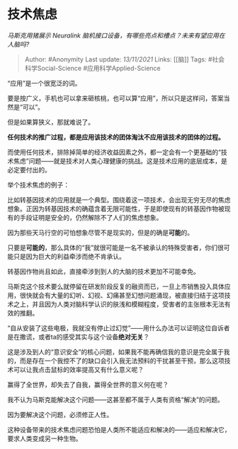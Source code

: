 # 技术焦虑
*马斯克用猪展示 Neuralink 脑机接口设备，有哪些亮点和槽点？未来有望应用在人脑吗?*

> Author: #Anonymity
Last update: *13/11/2021* 
Links: [[脑]]
Tags: #社会科学Social-Science #应用科学Applied-Science

 
“应用”是一个很宽泛的词。

要是按广义，手机也可以拿来砸核桃，也可以算“应用”，所以只是这样问，答案当然是“可以”。

但是如果算狭义，那就难说了。

**任何技术的推广过程，都是应用该技术的团体淘汰不应用该技术的团体的过程。**

而使用任何技术，排除掉简单的经济收益因素之外，都一定会有一个更基础的“技术焦虑”问题——就是技术对人类心理健康的挑战。这是技术应用的底层成本，是必定要付出的。

举个技术焦虑的例子：

比如转基因技术的应用就是一个典型。围绕着这一项技术，会出现无穷无尽的焦虑想象。正因为转基因技术的确蕴含着无限可能性，于是即使现有的转基因作物被现有的手段证明是安全的，仍然解除不了人们的焦虑想象。

因为那些天马行空的可怕想象尽管不是现实的，但是的确是**可能**的。

只要是**可能的**，那么具体的“我”就很可能是一名不被承认的特殊受害者，你们很可能只是因为巨大的利益牵涉而绝不肯承认。

转基因作物尚且如此，直接牵涉到到人的大脑的技术更加不可能幸免。

马斯克这个技术要么就停留在研发阶段反复的融资而已，一旦上市销售投入具体应用，很快就会有大量的幻听、幻视、幻痛甚至幻想问题涌现，被直接归结于这项技术之上，并且因为人类对脑科学认识的肤浅和模糊程度，受害者的主张根本无法有效的推翻。

“自从安装了这些电极，我就没有停止过幻觉”——用什么办法可以证明这位自诉者是在撒谎，或者ta的感受其实与这个设备**绝对无关**？

这是涉及到人的“意识安全”的核心问题，如果我不能再确信我的意识是完全属于我的，而是存在一个我控不了的缺口会引入我无法预料的干扰甚至干预，那么这项技术可以让我点击鼠标的效率提高又有什么意义呢？

赢得了全世界，却失去了自我，赢得全世界的意义何在呢？

我不认为马斯克能解决这个问题——这甚至都不属于人类有资格“解决”的问题。

因为要解决这个问题，必须修正人性。

这种设备带来的技术焦虑问题恐怕是人类所不能适应和解决的——适应和解决它，要求人类变成另一种生物。



